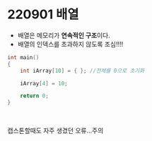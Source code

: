 # 220901 배열

* 배열은 메모리가 **연속적인 구조**이다.  
* 배열의 인덱스를 초과하지 않도록 조심!!!!  

```cpp
int main()
{
	int iArray[10] = { }; //전체를 0으로 초기화

	iArray[4] = 10;

	return 0;
}
```

<br/>

캡스톤할때도 자주 생겼던 오류...주의  